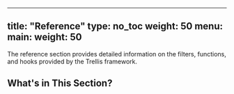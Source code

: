 
---
title: "Reference"
type: no_toc
weight: 50
menu:
  main:
    weight: 50
---

The reference section provides detailed information on the filters, functions, and hooks provided by the Trellis framework.

## What's in This Section?
